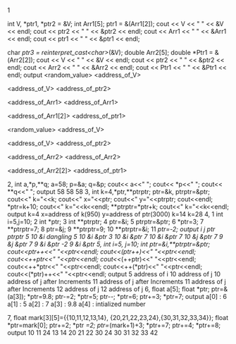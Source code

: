 1

int V, *ptr1, *ptr2 = &V;
int Arr1[5];
ptr1 = &(Arr1[2]);
cout << V << " " << &V << endl;
cout << ptr2 << " " << &ptr2 << endl;
cout << Arr1 << " " << &Arr1 << endl;
cout << ptr1 << " " << &ptr1 << endl;

char *ptr3 = reinterpret_cast<char*>(&V);
double Arr2[5];
double *Ptr1 = &(Arr2[2]); 
cout << V << " " << &V << endl;
cout << ptr2 << " " << &ptr2 << endl;
cout << Arr2 << " " << &Arr2 << endl; 
cout << Ptr1 << " " << &Ptr1 << endl; 
output
<random_value> <address_of_V>

<address_of_V> <address_of_ptr2>

<address_of_Arr1> <address_of_Arr1>

<address_of_Arr1[2]> <address_of_ptr1>

<random_value> <address_of_V>

<address_of_V> <address_of_ptr2>

<address_of_Arr2> <address_of_Arr2>

<address_of_Arr2[2]> <address_of_ptr1>

2,
 int a,*p,**q;
 a=58;
 p=&a;
 q=&p;
 cout<< a<<" ";
 cout<< *p<<" ";
 cout<< **q<<" ";
output
58 58 58
3,
 int k=4,*ptr,**ptrptr;
 ptr=&k, ptrptr=&ptr;
 cout<<" k="<<k;
 cout<<" x="<<ptr;
 cout<<" y="<<ptrptr;
 cout<<endl;
 *ptr=k+10;
 cout<<" k="<<k<<endl;
 **ptrptr=*ptr+k;
 cout<<" k="<<k<<endl;
output
   k=4 x=address of k(950) y=address of ptr(3000)
   k=14
   k=28
4,
     1  int i=5,j=10;
 2  int *ptr;
 3  int **ptrptr;
 4  ptr=&i;
 5  ptrptr=&ptr;
 6  *ptr=3;
 7  **ptrptr=7;
 8  ptr=&j;
 9  **ptrptr=9;
 10 **ptrptr=&i;
 11 *ptr=-2;
output
    i    j     ptr   ptrptr
    5    10    &i    dangling
    5    10    &i    &ptr
    3    10    &i    &ptr
    7    10    &i    &ptr
    7    10    &j    &ptr
    7    9     &j    &ptr
    7    9     &i    &ptr
   -2    9     &i    &ptr
5,
 int i=5, j=10;
 int *ptr=&i,**ptrptr=&ptr;
    cout<<*ptr++<<" "<<ptr<<endl;
    cout<<*(ptr++)<<" "<<ptr<<endl;
    cout<<*++ptr<<" "<<ptr<<endl;
    cout<<*(++ptr)<<" "<<ptr<<endl;
   cout<<++*ptr<<" "<<ptr<<endl;
   cout<<++(*ptr)<<" "<<ptr<<endl;
   cout<<(*ptr)++<<" "<<ptr<<endl;
output
      5      address of i
 10     address of j 
 10     address of j after Increments
 11     address of j after Increments
 11     address of j after Increments
 12     address of j 
 12     address of j 
6,
       float a[5];
   float *ptr;
   ptr=&(a[3]);
   *ptr=9.8;
   ptr-=2;
   *ptr=5;  ptr--;
   *ptr=6;
   ptr+=3;
   *ptr=7; 
output
a[0] : 6 a[1] : 5 a[2] : 7 a[3] : 9.8 a[4] : intialized number

7,
       float mark[3][5]={{10,11,12,13,14}, {20,21,22,23,24},{30,31,32,33,34}};
   float *ptr=mark[0];
   ptr+=2;
   *ptr *=2;
   ptr=*(mark+1)+3;
   *ptr+=7;
   ptr+=4;
   *ptr+=8;
output
   10 11 24 13 14 
   20 21 22 30 24 
   30 31 32 33 42 
